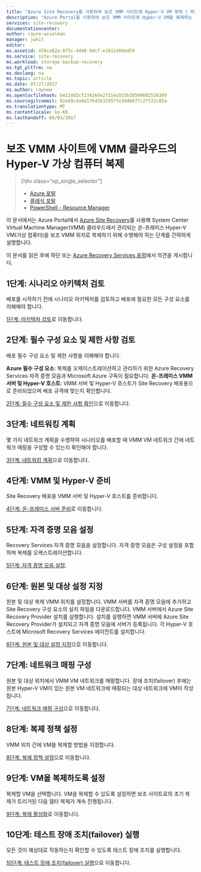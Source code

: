 ```yaml
---
title: "Azure Site Recovery를 사용하여 보조 VMM 사이트에 Hyper-V VM 복제 | Microsoft 문서"
description: "Azure Portal을 사용하여 보조 VMM 사이트에 Hyper-V VM을 복제하는 과정을 대략적으로 설명합니다."
services: site-recovery
documentationcenter: 
author: rayne-wiselman
manager: jwhit
editor: 
ms.assetid: 476ca82a-8f5c-4498-9dcf-e1011d60ed59
ms.service: site-recovery
ms.workload: storage-backup-recovery
ms.tgt_pltfrm: na
ms.devlang: na
ms.topic: article
ms.date: 07/27/2017
ms.author: raynew
ms.openlocfilehash: b422dd2cf23426de2f154a553b38509082536309
ms.sourcegitcommit: 02e69c4a9d17645633357fe3d46677c2ff22c85a
ms.translationtype: MT
ms.contentlocale: ko-KR
ms.lasthandoff: 08/03/2017
---
```

# <a name="replicate-hyper-v-virtual-machines-in-vmm-clouds-to-a-secondary-vmm-site"></a>보조 VMM 사이트에 VMM 클라우드의 Hyper-V 가상 컴퓨터 복제

> [!div class="op_single_selector"]
> * [Azure 포털](site-recovery-vmm-to-vmm.md)
> * [클래식 포털](site-recovery-vmm-to-vmm-classic.md)
> * [PowerShell - Resource Manager](site-recovery-vmm-to-vmm-powershell-resource-manager.md)
>
>

이 문서에서는 Azure Portal에서 [Azure Site Recovery](site-recovery-overview.md)를 사용해 System Center Virtual Machine Manager(VMM) 클라우드에서 관리되는 온-프레미스 Hyper-V VM(가상 컴퓨터)을 보조 VMM 위치로 복제하기 위해 수행해야 하는 단계를 간략하게 설명합니다.

이 문서를 읽은 후에 하단 또는 [Azure Recovery Services 포럼](https://social.msdn.microsoft.com/forums/azure/home?forum=hypervrecovmgr)에서 의견을 게시합니다.


## <a name="step-1-review-the-scenario-architecture"></a>1단계: 시나리오 아키텍처 검토

배포를 시작하기 전에 시나리오 아키텍처를 검토하고 배포에 필요한 모든 구성 요소를 이해해야 합니다.

[1단계: 아키텍처 검토](vmm-to-vmm-walkthrough-architecture.md)로 이동합니다.

## <a name="step-2-review-prerequisites-and-limitations"></a>2단계: 필수 구성 요소 및 제한 사항 검토

배포 필수 구성 요소 및 제한 사항을 이해해야 합니다.

**Azure 필수 구성 요소**: 복제를 오케이스트레이션하고 관리하기 위한 Azure Recovery Services 자격 증명 모음과 Microsoft Azure 구독이 필요합니다.
**온-프레미스 VMM 서버 및 Hyper-V 호스트**: VMM 서버 및 Hyper-V 호스트가 Site Recovery 배포용으로 준비되었으며 배포 규격에 맞는지 확인합니다.

[2단계: 필수 구성 요소 및 제한 사항 확인](vmm-to-vmm-walkthrough-prerequisites.md)으로 이동합니다.

## <a name="step-3-plan-networking"></a>3단계: 네트워킹 계획

몇 가지 네트워크 계획을 수행하여 시나리오를 배포할 때 VMM VM 네트워크 간에 네트워크 매핑을 구성할 수 있는지 확인해야 합니다.

[3단계: 네트워킹 계획](vmm-to-vmm-walkthrough-network.md)으로 이동합니다.


## <a name="step-4-prepare-vmm-and-hyper-v"></a>4단계: VMM 및 Hyper-V 준비

Site Recovery 배포용 VMM 서버 및 Hyper-V 호스트를 준비합니다.

[4단계: 온-프레미스 서버 준비](vmm-to-vmm-walkthrough-vmm-hyper-v.md)로 이동합니다.

## <a name="step-5-set-up-a-vault"></a>5단계: 자격 증명 모음 설정

Recovery Services 자격 증명 모음을 설정합니다. 자격 증명 모음은 구성 설정을 포함하며 복제를 오케스트레이션합니다.

[5단계: 자격 증명 모음 설정](vmm-to-vmm-walkthrough-create-vault.md).

## <a name="step-6-set-up-source-and-target-settings"></a>6단계: 원본 및 대상 설정 지정

원본 및 대상 복제 VMM 위치를 설정합니다. VMM 서버를 자격 증명 모음에 추가하고 Site Recovery 구성 요소의 설치 파일을 다운로드합니다. VMM 서버에서 Azure Site Recovery Provider 설치를 실행합니다. 설치를 실행하면 VMM 서버에 Azure Site Recovery Provider가 설치되고 자격 증명 모음에 서버가 등록됩니다. 각 Hyper-V 호스트에 Microsoft Recovery Services 에이전트를 설치합니다.

[6단계: 원본 및 대상 설정 지정](vmm-to-vmm-walkthrough-source-target.md)으로 이동합니다.

## <a name="step-7-configure-network-mapping"></a>7단계: 네트워크 매핑 구성

원본 및 대상 위치에서 VMM VM 네트워크를 매핑합니다. 장애 조치(failover) 후에는 원본 Hyper-V VM이 있는 원본 VM 네트워크에 매핑되는 대상 네트워크에 VM이 작성됩니다.

[7단계: 네트워크 매핑 구성](vmm-to-vmm-walkthrough-network-mapping.md)으로 이동합니다.


## <a name="step-8-set-up-a-replication-policy"></a>8단계: 복제 정책 설정

VMM 위치 간에 VM을 복제할 방법을 지정합니다.

[8단계: 복제 정책 설정](vmm-to-vmm-walkthrough-replication.md)으로 이동합니다.


## <a name="step-9-enable-replication-for-vms"></a>9단계: VM을 복제하도록 설정

복제할 VM을 선택합니다. VM을 복제할 수 있도록 설정하면 보조 사이트로의 초기 복제가 트리거된 다음 델타 복제가 계속 진행됩니다.

[9단계: 복제 활성화](vmm-to-vmm-walkthrough-enable-replication.md)로 이동합니다.


## <a name="step-10-run-a-test-failover"></a>10단계: 테스트 장애 조치(failover) 실행

모든 것이 예상대로 작동하는지 확인할 수 있도록 테스트 장애 조치를 실행합니다.

[10단계: 테스트 장애 조치(failover) 실행](vmm-to-vmm-walkthrough-test-failover.md)으로 이동합니다.
